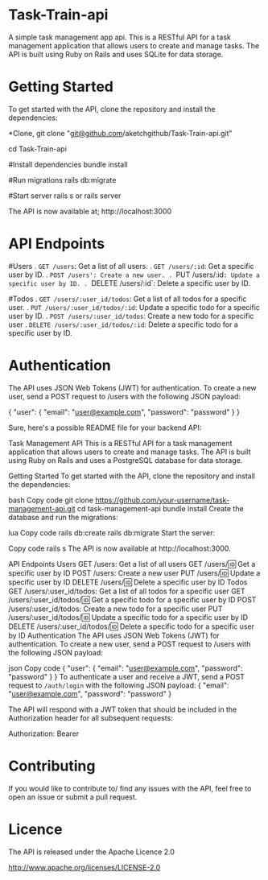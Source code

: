 # Task-Train-api
A simple task management app api. This is a RESTful API for a task management application that allows users to create and manage tasks. The API is built using Ruby on Rails and uses SQLite for data storage.

# Getting Started
To get started with the API, clone the repository and install the dependencies:

*Clone,
git clone "git@github.com/aketchgithub/Task-Train-api.git"

cd Task-Train-api

#Install dependencies
bundle install

#Run migrations 
rails db:migrate

#Start server
rails s
or 
rails server

The API is now available at;
http://localhost:3000

# API Endpoints
  #Users
. `GET /users`: Get a list of all users.
. `GET /users/:id`: Get a specific user by ID.
. `POST /users': Create a new user.
. `PUT /users/:id`: Update a specific user by ID.
. `DELETE /users/:id`: Delete a specific user by ID.

#Todos
. `GET /users/:user_id/todos`: Get a list of all todos for a specific user.
. `PUT /users/:user_id/todos/:id`: Update a specific todo for a specific user by ID.
. `POST /users/:user_id/todos`: Create a new todo for a specific user
. `DELETE /users/:user_id/todos/:id`: Delete a specific todo for a specific user by ID.

# Authentication
 The API uses JSON Web Tokens (JWT) for authentication. To create a new user, send a POST request to /users with the following JSON payload:
 
 {
  "user": {
    "email": "user@example.com",
    "password": "password"
  }
}

Sure, here's a possible README file for your backend API:

Task Management API
This is a RESTful API for a task management application that allows users to create and manage tasks. The API is built using Ruby on Rails and uses a PostgreSQL database for data storage.

Getting Started
To get started with the API, clone the repository and install the dependencies:

bash
Copy code
git clone https://github.com/your-username/task-management-api.git
cd task-management-api
bundle install
Create the database and run the migrations:

lua
Copy code
rails db:create
rails db:migrate
Start the server:

Copy code
rails s
The API is now available at http://localhost:3000.

API Endpoints
Users
GET /users: Get a list of all users
GET /users/:id: Get a specific user by ID
POST /users: Create a new user
PUT /users/:id: Update a specific user by ID
DELETE /users/:id: Delete a specific user by ID
Todos
GET /users/:user_id/todos: Get a list of all todos for a specific user
GET /users/:user_id/todos/:id: Get a specific todo for a specific user by ID
POST /users/:user_id/todos: Create a new todo for a specific user
PUT /users/:user_id/todos/:id: Update a specific todo for a specific user by ID
DELETE /users/:user_id/todos/:id: Delete a specific todo for a specific user by ID
Authentication
The API uses JSON Web Tokens (JWT) for authentication. To create a new user, send a POST request to /users with the following JSON payload:

json
Copy code
{
  "user": {
    "email": "user@example.com",
    "password": "password"
  }
}
To authenticate a user and receive a JWT, send a POST request to `/auth/login` with the following JSON payload:
{
  "email": "user@example.com",
  "password": "password"
}

The API will respond with a JWT token that should be included in the Authorization header for all subsequent requests:

Authorization: Bearer <token>

# Contributing
If you would like to contribute to/ find any issues with the API, feel free to open an issue or submit a pull request.

# Licence
The API is released under the Apache Licence 2.0

  http://www.apache.org/licenses/LICENSE-2.0

